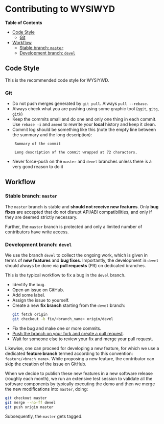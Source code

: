 Contributing to WYSIWYD
=======================


**Table of Contents**

- [Code Style](#code-style)
  - [Git](#git)
- [Workflow](#workflow)
  - [Stable branch: `master`](#stable-branch-master)
  - [Development branch: `devel`](#development-branch-devel)


Code Style
----------

This is the recommended code style for WYSIYWD.


### Git
 * Do not push merges generated by `git pull`. Always `pull --rebase`.
 * Always check what you are pushing using some graphic tool (`qgit`,
   `gitg`, `gitk`)
 * Keep the commits small and do one and only one thing in each commit.
   Use `rebase -i` and `amend` to rewrite your **local** history and
   keep it clean.
 * Commit log should be something like this (note the empty line between
   the summary and the long description):
   ```
    Summary of the commit

    Long description of the commit wrapped at 72 characters.
    ```
 * Never force-push on the `master` and `devel` branches unless there is
   a very good reason to do it



Workflow
--------

### Stable branch: `master`

The `master` branch is stable and **should not receive new features**.
Only **bug fixes** are accepted that do not disrupt API/ABI compatibilities, and
only if they are deemed strictly necessary.

Further, the `master` branch is protected and only a limited number of contributors
have write access.


### Development branch: `devel`

We use the branch `devel` to collect the ongoing work, which is given in terms
of **new features** and **bug fixes**. Importantly, the development in `devel`
should always be done via **pull requests** (PR) on dedicated branches.

This is the typical workflow to fix a bug in the `devel` branch.

* Identify the bug.
* Open an issue on GitHub.
* Add some label.
* Assign the issue to yourself.
* Create a new **fix branch** starting from the `devel` branch:
  ```sh
  git fetch origin
  git checkout -b fix/<branch_name> origin/devel
  ```
* Fix the bug and make one or more commits.
* [Push the branch on your fork and create a pull request](https://help.github.com/categories/collaborating-on-projects-using-pull-requests/).
* Wait for someone else to review your fix and merge your pull request.

Likewise, one can proceed for developing a new feature, for which we use a dedicated
**feature branch** termed according to this convention: `feature/<brach_name>`.
While proposing a new feature, the contributor can skip the creation of the issue
on GitHub.

When we decide to publish these new features in a new software release (roughly
each month), we run an extensive test session to validate all the software components
by typically executing the demo and then we merge the new modifications into `master`, doing:

```sh
git checkout master
git merge --no-ff devel
git push origin master
```

Subsequently, the `master` gets tagged.
